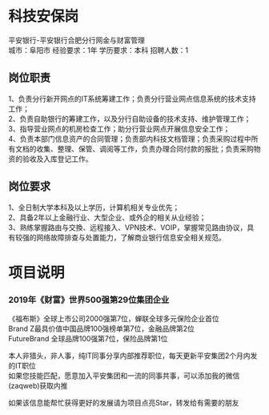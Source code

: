 # 科技安保岗
平安银行-平安银行合肥分行网金与财富管理  
城市：阜阳市 经验要求：1年 学历要求：本科  招聘人数：1

## 岗位职责
1、负责分行新开网点的IT系统筹建工作；负责分行营业网点信息系统的技术支持工作；   
2、负责自助银行的筹建工作，以及分行自助设备的技术支持、维护管理工作；    
3、指导营业网点的机房检查工作；助分行营业网点开展信息安全工作；     
4、负责本部门信息资产的合同管理；负责部内科技文档管理；负责采购过程中所有文档的收集、整理、保管、调阅等工作，负责办理合同付款的报批；负责采购物资的验收及入库登记工作。

## 岗位要求
1、全日制大学本科及以上学历，计算机相关专业优先；   
2、具备2年以上金融行业、大型企业、或外企的相关从业经验；   
3、熟练掌握路由与交換、远程接入、VPN技术、VOIP，掌握常见路由协议，具有较强的网络故障排查与处置能力，了解商业银行信息安全相关规范。

# 项目说明

### 2019年《财富》世界500强第29位集团企业
《福布斯》全球上市公司2000强第7位，蝉联全球多元保险企业首位  
Brand Z最具价值中国品牌100强榜单第7位，金融品牌第2位  
FutureBrand 全球品牌100强第7位，保险品牌第1位

本人非猎头，非人事，纯IT同事分享内部推荐职位，每天更新平安集团2个月内发的IT职位  
如果您技能匹配，愿意加入平安集团和一流的同事共事，可以添加我的微信(zaqweb)获取内推 

如果该信息能帮忙获得更好的发展请为项目点亮Star，转发给有需要的朋友




